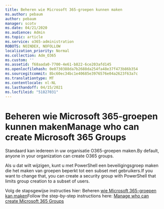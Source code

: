 ```yaml
---
title: Beheren wie Microsoft 365-groepen kunnen maken
ms.author: pebaum
author: pebaum
manager: scotv
ms.date: 04/21/2020
ms.audience: Admin
ms.topic: article
ms.service: o365-administration
ROBOTS: NOINDEX, NOFOLLOW
localization_priority: Normal
ms.collection: Adm_O365
ms.custom: ''
ms.assetid: f68aada0-7700-4e61-b822-6ce203afd145
ms.openlocfilehash: 0e0730388da7b2688da254fa48e37f473b86b354
ms.sourcegitcommit: 8bc60ec34bc1e40685e3976576e04a2623f63a7c
ms.translationtype: MT
ms.contentlocale: nl-NL
ms.lasthandoff: 04/15/2021
ms.locfileid: "51827031"
---
```

# <a name="manage-who-can-create-microsoft-365-groups"></a><span data-ttu-id="11d67-102">Beheren wie Microsoft 365-groepen kunnen maken</span><span class="sxs-lookup"><span data-stu-id="11d67-102">Manage who can create Microsoft 365 Groups</span></span>

<span data-ttu-id="11d67-103">Standaard kan iedereen in uw organisatie O365-groepen maken.</span><span class="sxs-lookup"><span data-stu-id="11d67-103">By default, anyone in your organization can create O365 groups.</span></span>
  
<span data-ttu-id="11d67-104">Als u dat wilt wijzigen, kunt u met PowerShell een beveiligingsgroep maken die het maken van groepen beperkt tot een subset met gebruikers.</span><span class="sxs-lookup"><span data-stu-id="11d67-104">If you want to change that, you can create a security group with PowerShell that limits group creation to a subset of users.</span></span>
  
<span data-ttu-id="11d67-105">Volg de stapsgewijse instructies hier: Beheren [wie Microsoft 365-groepen kan maken](https://docs.microsoft.com/microsoft-365/admin/create-groups/manage-creation-of-groups)</span><span class="sxs-lookup"><span data-stu-id="11d67-105">Follow the step-by-step instructions here: [Manage who can create Microsoft 365 Groups](https://docs.microsoft.com/microsoft-365/admin/create-groups/manage-creation-of-groups)</span></span>
  

